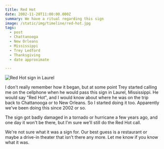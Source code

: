 ```yaml
---
title: Red Hot
date: 2002-11-28T11:00:00.000Z
summary: We have a ritual regarding this sign
image: /static/img/timeline/red-hot.jpg
tags:
  - post
  - Chattanooga
  - New Orleans
  - Mississippi
  - Trey Ledford
  - Thanksgiving
  - date approximate

---
```


![Red Hot sign in Laurel](/static/img/timeline/red-hot.jpg "Red Hot sign in Laurel")

I don't really remember how it began, but at some point Trey started calling me on the cellphone when he would pass this sign in Laurel, Mississippi. He would say "Red Hot", and I would know about where he was on the trip back to Chattanooga or to New Orleans. So I started doing it too. Apparently we've been doing this since 2002 or so.

The sign got badly damaged in a tornado or hurricane a few years ago, and one day it won't be there, but I'm sure we'll still do the Red Hot call.

We're not sure what it was a sign for. Our best guess is a restaurant or maybe a drive-in theater that isn't there any more. Let me know if you know what it was.